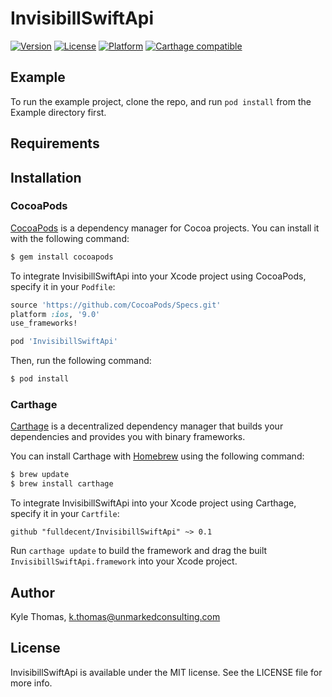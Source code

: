 # InvisibillSwiftApi

[![Version](https://img.shields.io/cocoapods/v/InvisibillSwiftApi.svg?style=flat)](http://cocoadocs.org/docsets/InvisibillSwiftApi)
[![License](https://img.shields.io/cocoapods/l/InvisibillSwiftApi.svg?style=flat)](http://cocoadocs.org/docsets/InvisibillSwiftApi)
[![Platform](https://img.shields.io/cocoapods/p/InvisibillSwiftApi.svg?style=flat)](http://cocoadocs.org/docsets/InvisibillSwiftApi)
[![Carthage compatible](https://img.shields.io/badge/Carthage-compatible-4BC51D.svg?style=flat)](https://github.com/Carthage/Carthage)

## Example

To run the example project, clone the repo, and run `pod install` from the Example directory first.


## Requirements


## Installation

### CocoaPods

[CocoaPods](http://cocoapods.org) is a dependency manager for Cocoa projects. You can install it with the following command:

```bash
$ gem install cocoapods
```

To integrate InvisibillSwiftApi into your Xcode project using CocoaPods, specify it in your `Podfile`:

```ruby
source 'https://github.com/CocoaPods/Specs.git'
platform :ios, '9.0'
use_frameworks!

pod 'InvisibillSwiftApi'
```

Then, run the following command:

```bash
$ pod install
```


### Carthage

[Carthage](https://github.com/Carthage/Carthage) is a decentralized dependency manager that builds your dependencies and provides you with binary frameworks.

You can install Carthage with [Homebrew](http://brew.sh/) using the following command:

```bash
$ brew update
$ brew install carthage
```

To integrate InvisibillSwiftApi into your Xcode project using Carthage, specify it in your `Cartfile`:

```ogdl
github "fulldecent/InvisibillSwiftApi" ~> 0.1
```

Run `carthage update` to build the framework and drag the built `InvisibillSwiftApi.framework` into your Xcode project.


## Author

Kyle Thomas, k.thomas@unmarkedconsulting.com


## License

InvisibillSwiftApi is available under the MIT license. See the LICENSE file for more info.
